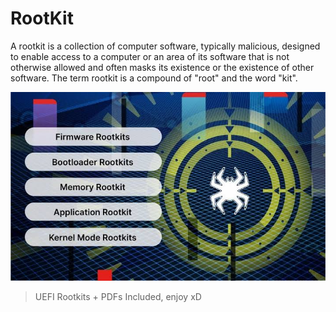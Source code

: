# RootKit
A rootkit is a collection of computer software, typically malicious, designed to enable access to a computer or an area of its software that is not otherwise allowed and often masks its existence or the existence of other software. The term rootkit is a compound of "root" and the word "kit".

<img src="https://raw.githubusercontent.com/0xAbbarhSF/RootKit/main/images%20(19).jpeg">

> UEFI Rootkits + PDFs Included, enjoy xD
